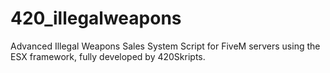 # 420_illegalweapons
Advanced Illegal Weapons Sales System Script for FiveM servers using the ESX framework, fully developed by 420Skripts.
